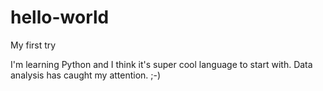 # hello-world
My first try

I'm learning Python and I think it's super cool language to start with. Data analysis has caught my attention. ;-) 
